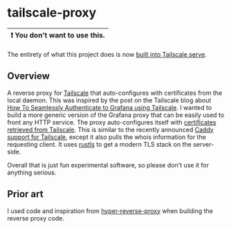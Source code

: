 # tailscale-proxy

| :exclamation: You don't want to use this. |
| ----------------------------------------- |

The entirety of what this project does is now [built into Tailscale serve](https://tailscale.dev/blog/tailscale-serve-obsoleted-my-code).

## Overview

A reverse proxy for [Tailscale](https://tailscale.com/) that auto-configures with certificates from the local daemon. This was inspired by the post on the Tailscale blog about [How To Seamlessly Authenticate to Grafana using Tailscale](https://tailscale.com/blog/grafana-auth/). I wanted to build a more generic version of the Grafana proxy that can be easily used to front any HTTP service. The proxy auto-configures itself with [certificates retrieved from Tailscale](https://tailscale.com/kb/1153/enabling-https). This is similar to the recently announced [Caddy support for Tailscale](https://tailscale.com/kb/1190/caddy-certificates), except it also pulls the whois information for the requesting client. It uses [rustls](https://github.com/rustls/rustls) to get a modern TLS stack on the server-side.

Overall that is just fun experimental software, so please don't use it for anything serious.

## Prior art

I used code and inspiration from [hyper-reverse-proxy](https://github.com/felipenoris/hyper-reverse-proxy) when building the reverse proxy code.
